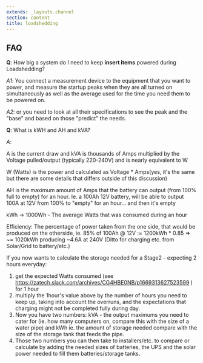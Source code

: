 ```yaml
---
extends: _layouts.channel
section: content
title: loadshedding
---
```


## FAQ

**Q**: How big a system do I need to keep **insert items** powered during Loadshedding?

*A1*: You connect a measurement device to the equipment that you want to power, and measure the startup peaks when they are all turned on simultaneously as well as the average used for the time you need them to be powered on.

*A2*: or you need to look at all their specifications to see the peak and the "base" and based on those "predict" the needs.

**Q**: What is kWH and AH and kVA?

*A*:

A is the current draw and kVA is thousands of Amps multiplied by the Voltage pulled/output (typically 220-240V) and is nearly equivalent to W

W (Watts) is the power and calculated as Voltage * Amps(yes, it's the same but there are some details that differs outside of this discussion)

AH is the maximum amount of Amps that the battery can output (from 100% full to empty) for an hour. Ie. a 100Ah 12V battery, will be able to output 100A at 12V from 100% to "empty" for an hour... and then it's empty

kWh -> 1000Wh - The average Watts that was consumed during an hour

Efficiency: The percentage of power taken from the one side, that would be produced on the otherside, ie. 85% of 100Ah @ 12V := 1200kWh * 0.85 => ~= 1020kWh producing ~4.6A at 240V (Ditto for charging etc. from Solar/Grid to battery/etc.)

If you now wants to calculate the storage needed for a Stage2 - expecting 2 hours everyday:

1. get the expected Watts consumed (see https://zatech.slack.com/archives/CG4HBE0NB/p1669313627523599 ) for 1 hour
2. multiply the 1hour's value above by the number of hours you need to keep up, taking into account the overruns, and the expectations that charging might not be completed fully during  day.
3. Now you have two numbers: kVA - the output maximums you need to cater for (ie. how many computers on, compare this with the size of a water pipe) and  kWh  ie. the amount of storage needed compare with the size of the storage tank that feeds the pipe.
4. Those two numbers you can then take to installers/etc. to compare or calculate by adding the needed sizes of batteries, the UPS and the solar power needed to fill them batteries/storage tanks.
